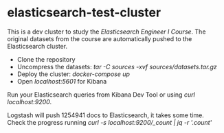 # elasticsearch-test-cluster

This is a dev cluster to study the *Elasticsearch Engineer I Course*. The original datasets from the course are automatically pushed to the Elasticsearch cluster.

- Clone the repository
- Uncompress the datasets: *tar -C sources -xvf sources/datasets.tar.gz*
- Deploy the cluster: *docker-compose up*
- Open *localhost:5601* for Kibana

Run your Elasticsearch queries from Kibana Dev Tool or using *curl localhost:9200*.

Logstash will push 1254941 docs to Elasticsearch, it takes some time. Check the progress running *curl -s localhost:9200/_count | jq -r '.count'*

